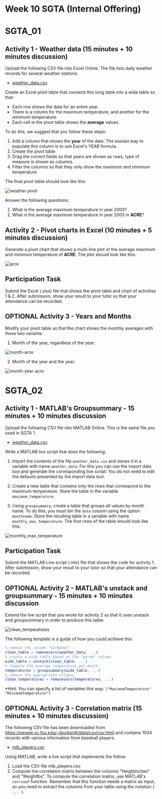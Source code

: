 # Week 10 SGTA (Internal Offering)
# SGTA_01 

## Activity 1 - Weather data (15 minutes + 10 minutes discussion)

Upload the following CSV file into Excel Online. The file lists daily weather records for several weather stations.

* [weather_data.csv](weather_data.csv)

Create an Excel pivot table that converts this long table into a wide table so that:

* Each row shows the data for an entire year.
* There is a column for the maximum temperature, and another for the minimum temperature.
* Each cell in the pivot table shows the **average** values.

To do this, we suggest that you follow these steps:

1. Add a column that shows the **year** of the date. The easiest way to populate this column is to use Excel's YEAR formula.
2. Create the pivot table
3. Drag the correct fields so that years are shown as rows, type of measure is shown as columns.
4. Filter the columns so that they only show the maximum and minimum temperature

The final pivot table should look like this:

![weather pivot](weather_pivot.png)

Answer the following questions:

1. What is the average maximum temperature in year 2003?
2. What is the average maximum temperature in year 2003 in **ACRE**?

## Activity 2 - Pivot charts in Excel (10 minutes + 5 minutes discussion)

Generate a pivot chart that shows a multi-line plot of the average maximum and minimum temperature of **ACRE**. The plot should look like this:

![acre](acre.png)


## Participation Task

Submit the Excel (.xlsx) file that shows the pivot table and chart of activities 1 & 2. After submission, show your result to your tutor so that your attendance can be recorded.


## OPTIONAL Activity 3 - Years and Months

Modify your pivot table so that the chart shows the monthly averages with these two variants:

1. Month of the year, regardless of the year: 

![month-acre](month-acre.png)

2. Month of the year and the year:

![month-year-acre](month-year-acre.png)

# SGTA_02 

## Activity 1 - MATLAB's Groupsummary - 15 minutes + 10 minutes discussion

Upload the following CSV file into MATLAB Online. This is the same file you used in SGTA 1.

* [weather_data.csv](weather_data.csv)

Write a MATLAB live script that does the following:

1. Import the contents of the file `weather_data.csv` and stores it in a variable with name `weather_data`. For this you can use the import data tool and generate the corresponding live script. You do not need to edit the defaults presented by the import data tool.

2. Create a new table that contains only the rows that correspond to the maximum temperature. Store the table in the variable `maximum_temperature`.

3. Using `groupsummary`, create a table that groups all values by month name. To do this, you must bin the `date` column using the option `monthname`. Store the resulting table in a variable with name `monthly_max_temperature`. The first rows of the table should look like this:

![monthly_max_temperature](monthly_max_temperature.png)

## Participation Task

Submit the MATLAB Live script (.mlx) file that shows the code for activity 1. After submission, show your result to your tutor so that your attendance can be recorded.


## OPTIONAL Activity 2 - MATLAB's unstack and groupsummary - 15 minutes + 10 minutes discussion

Extend the live script that you wrote for activity 2 so that it uses unstack and groupsummary in order to produce this table:

![clean_temperatures](clean_temperatures.png)

The following template is a guide of how you could achieve this:

```matlab
% remove the column "VarName1"
clean_table = removevars(weather_data, ...) 
% create a wide table based on the "param" column
wide_table = unstack(clean_table, ...) 
% Compute the average temperature per month
temperatures = groupsummary(wide_table, ...) 
% remove the appropriate columns
clean_temperatures = removevars(temperatures, ...) 
```

*Hint: You can specify a list of variables this way: `["MaximumTemperature" "MinimumTemperature"]`

## OPTIONAL Activity 3 - Correlation matrix (15 minutes + 10 minutes discussion)

The following CSV file has been downloaded from https://people.sc.fsu.edu/~jburkardt/data/csv/csv.html and contains 1034 records with various information from baseball players.

* [mlb_players.csv](mlb_players.csv)

Using MATLAB, write a live script that implements the follow:

1. Load the CSV file mlb_players.csv.
2. Compute the correlation matrix between the columns "Heightinches" and "Weightlbs". To compute the correlation matrix, use MATLAB's `corrcoef` function. Remember that this function needs a matrix as input, so you need to extract the columns from your table using the notation `{ ... }`.
